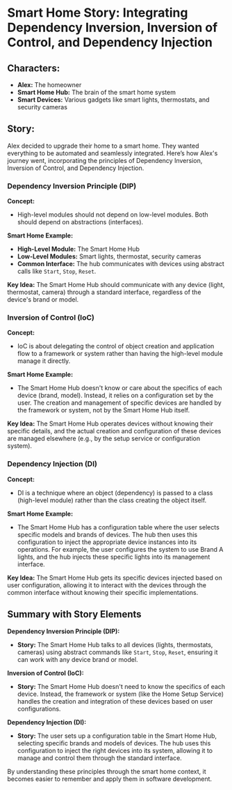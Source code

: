 # Smart Home Story: Integrating Dependency Inversion, Inversion of Control, and Dependency Injection

## Characters:

- **Alex:** The homeowner
- **Smart Home Hub:** The brain of the smart home system
- **Smart Devices:** Various gadgets like smart lights, thermostats, and security cameras

## Story:

Alex decided to upgrade their home to a smart home. They wanted everything to be automated and seamlessly integrated. Here’s how Alex's journey went, incorporating the principles of Dependency Inversion, Inversion of Control, and Dependency Injection.

### Dependency Inversion Principle (DIP)

**Concept:**
- High-level modules should not depend on low-level modules. Both should depend on abstractions (interfaces).

**Smart Home Example:**
- **High-Level Module:** The Smart Home Hub
- **Low-Level Modules:** Smart lights, thermostat, security cameras
- **Common Interface:** The hub communicates with devices using abstract calls like `Start`, `Stop`, `Reset`.

**Key Idea:** The Smart Home Hub should communicate with any device (light, thermostat, camera) through a standard interface, regardless of the device's brand or model.

### Inversion of Control (IoC)

**Concept:**
- IoC is about delegating the control of object creation and application flow to a framework or system rather than having the high-level module manage it directly.

**Smart Home Example:**
- The Smart Home Hub doesn't know or care about the specifics of each device (brand, model). Instead, it relies on a configuration set by the user. The creation and management of specific devices are handled by the framework or system, not by the Smart Home Hub itself.

**Key Idea:** The Smart Home Hub operates devices without knowing their specific details, and the actual creation and configuration of these devices are managed elsewhere (e.g., by the setup service or configuration system).

### Dependency Injection (DI)

**Concept:**
- DI is a technique where an object (dependency) is passed to a class (high-level module) rather than the class creating the object itself.

**Smart Home Example:**
- The Smart Home Hub has a configuration table where the user selects specific models and brands of devices. The hub then uses this configuration to inject the appropriate device instances into its operations. For example, the user configures the system to use Brand A lights, and the hub injects these specific lights into its management interface.

**Key Idea:** The Smart Home Hub gets its specific devices injected based on user configuration, allowing it to interact with the devices through the common interface without knowing their specific implementations.

## Summary with Story Elements

**Dependency Inversion Principle (DIP):**
- **Story:** The Smart Home Hub talks to all devices (lights, thermostats, cameras) using abstract commands like `Start`, `Stop`, `Reset`, ensuring it can work with any device brand or model.

**Inversion of Control (IoC):**
- **Story:** The Smart Home Hub doesn't need to know the specifics of each device. Instead, the framework or system (like the Home Setup Service) handles the creation and integration of these devices based on user configurations.

**Dependency Injection (DI):**
- **Story:** The user sets up a configuration table in the Smart Home Hub, selecting specific brands and models of devices. The hub uses this configuration to inject the right devices into its system, allowing it to manage and control them through the standard interface.

By understanding these principles through the smart home context, it becomes easier to remember and apply them in software development.
